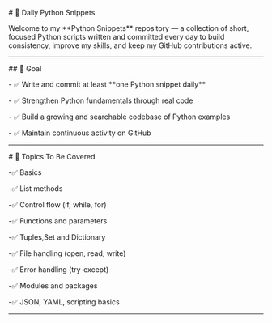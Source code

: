 \# 🐍 Daily Python Snippets



Welcome to my \*\*Python Snippets\*\* repository — a collection of short, focused Python scripts written and committed every day to build consistency, improve my skills, and keep my GitHub contributions active.



---



\## 🎯 Goal



\- ✅ Write and commit at least \*\*one Python snippet daily\*\*

\- ✅ Strengthen Python fundamentals through real code

\- ✅ Build a growing and searchable codebase of Python examples

\- ✅ Maintain continuous activity on GitHub



---



\# 📌 Topics To Be Covered



\-✅ Basics

\-✅ List methods

\-✅ Control flow (if, while, for)

\-✅ Functions and parameters

\-✅ Tuples,Set and Dictionary

\-✅ File handling (open, read, write)

\-✅ Error handling (try-except)

\-✅ Modules and packages

\-✅ JSON, YAML, scripting basics



---








